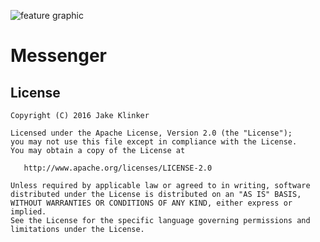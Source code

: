 ![feature graphic](https://raw.githubusercontent.com/klinker41/messenger/master/artwork/play%20store/feature%20graphic.png?token=AESvSsyLVWkUPx-Ugg54taWRRv62UWl7ks5XfS3PwA%3D%3D)

# Messenger

## License

    Copyright (C) 2016 Jake Klinker

    Licensed under the Apache License, Version 2.0 (the "License");
    you may not use this file except in compliance with the License.
    You may obtain a copy of the License at

       http://www.apache.org/licenses/LICENSE-2.0

    Unless required by applicable law or agreed to in writing, software
    distributed under the License is distributed on an "AS IS" BASIS,
    WITHOUT WARRANTIES OR CONDITIONS OF ANY KIND, either express or implied.
    See the License for the specific language governing permissions and
    limitations under the License.